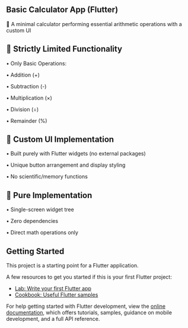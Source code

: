## Basic Calculator App (Flutter)

🧮 A minimal calculator performing essential arithmetic operations with a custom UI

## 🔢 Strictly Limited Functionality

• Only Basic Operations:

• Addition (+)

• Subtraction (-)

• Multiplication (×)

• Division (÷)

• Remainder (%)

## 🎨 Custom UI Implementation

• Built purely with Flutter widgets (no external packages)

• Unique button arrangement and display styling

• No scientific/memory functions

## 📱 Pure Implementation

• Single-screen widget tree

• Zero dependencies

• Direct math operations only


## Getting Started

This project is a starting point for a Flutter application.

A few resources to get you started if this is your first Flutter project:

- [Lab: Write your first Flutter app](https://docs.flutter.dev/get-started/codelab)
- [Cookbook: Useful Flutter samples](https://docs.flutter.dev/cookbook)

For help getting started with Flutter development, view the
[online documentation](https://docs.flutter.dev/), which offers tutorials,
samples, guidance on mobile development, and a full API reference.
